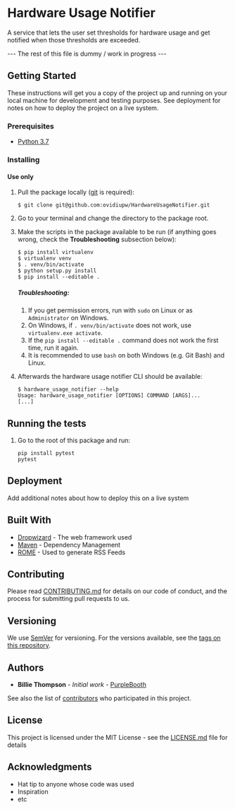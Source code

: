 # Hardware Usage Notifier

A service that lets the user set thresholds for hardware usage and get notified
when those thresholds are exceeded.

--- The rest of this file is dummy / work in progress ---

## Getting Started

These instructions will get you a copy of the project up and running on your local
machine for development and testing purposes. See deployment for notes on how to 
deploy the project on a live system.

### Prerequisites

* [Python 3.7](https://www.python.org/downloads/release/python-371/)

### Installing

#### Use only
1. Pull the package locally ([git](https://git-scm.com/) is required): 
    ```
    $ git clone git@github.com:ovidiupw/HardwareUsageNotifier.git
    ```
    
1. Go to your terminal and change the directory to the package root.

1. Make the scripts in the package available to be run (if anything goes wrong, check the **Troubleshooting** subsection below):
    ```
    $ pip install virtualenv
    $ virtualenv venv
    $ . venv/bin/activate
    $ python setup.py install
    $ pip install --editable .
    ```
    
    ##### Troubleshooting:
    1. If you get permission errors, run with ```sudo``` on Linux or as ```Administrator``` on 
    Windows.
    1. On Windows, if ```. venv/bin/activate``` does not work, use ```virtualenv.exe activate```.
    1. If the ```pip install --editable .``` command does not work the first time, run it again.
    1. It is recommended to use ```bash``` on both Windows (e.g. Git Bash) and Linux. 
    
1. Afterwards the hardware usage notifier CLI should be available:
    ```
    $ hardware_usage_notifier --help
    Usage: hardware_usage_notifier [OPTIONS] COMMAND [ARGS]...
    [...]

    ```

## Running the tests

1. Go to the root of this package and run:
    ```
    pip install pytest
    pytest
    ```

## Deployment

Add additional notes about how to deploy this on a live system

## Built With

* [Dropwizard](http://www.dropwizard.io/1.0.2/docs/) - The web framework used
* [Maven](https://maven.apache.org/) - Dependency Management
* [ROME](https://rometools.github.io/rome/) - Used to generate RSS Feeds

## Contributing

Please read [CONTRIBUTING.md](https://gist.github.com/PurpleBooth/b24679402957c63ec426) for details on our code of conduct, and the process for submitting pull requests to us.

## Versioning

We use [SemVer](http://semver.org/) for versioning. For the versions available, see the [tags on this repository](https://github.com/your/project/tags). 

## Authors

* **Billie Thompson** - *Initial work* - [PurpleBooth](https://github.com/PurpleBooth)

See also the list of [contributors](https://github.com/your/project/contributors) who participated in this project.

## License

This project is licensed under the MIT License - see the [LICENSE.md](LICENSE.md) file for details

## Acknowledgments

* Hat tip to anyone whose code was used
* Inspiration
* etc
